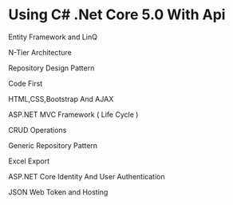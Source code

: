 # Using C# .Net Core 5.0 With Api

Entity Framework and LinQ

N-Tier Architecture

Repository Design Pattern

Code First

HTML,CSS,Bootstrap And AJAX

ASP.NET MVC Framework ( Life Cycle ) 

CRUD Operations

Generic Repository Pattern

Excel Export

ASP.NET Core Identity And User Authentication

JSON Web Token and Hosting






